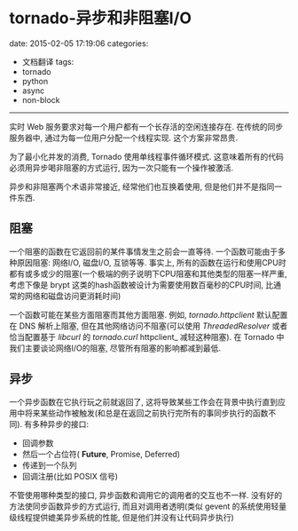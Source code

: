 # tornado-异步和非阻塞I/O
date: 2015-02-05 17:19:06
categories:
- 文档翻译
tags:
- tornado
- python
- async
- non-block
---

实时 Web 服务要求对每一个用户都有一个长存活的空闲连接存在. 在传统的同步服务器中, 通过为每一位用户分配一个线程实现. 这个方案非常昂贵.

为了最小化并发的消费, Tornado 使用单线程事件循环模式. 这意味着所有的代码必须用异步喝非阻塞的方式运行, 因为一次只能有一个操作被激活.

异步和非阻塞两个术语非常接近, 经常他们也互换着使用, 但是他们并不是指同一件东西.

<!--more-->

## 阻塞

一个阻塞的函数在它返回前的某件事情发生之前会一直等待. 一个函数可能由于多种原因阻塞: 网络I/O, 磁盘I/O, 互锁等等. 事实上, 所有的函数在运行和使用CPU时都有或多或少的阻塞(一个极端的例子说明下CPU阻塞和其他类型的阻塞一样严重, 考虑下像是 brypt 这类的hash函数被设计为需要使用数百毫秒的CPU时间, 比通常的网络和磁盘访问更消耗时间)

一个函数可能在某些方面阻塞而其他方面阻塞. 例如, _tornado.httpclient_ 默认配置在 DNS 解析上阻塞, 但在其他网络访问不阻塞(可以使用 _ThreadedResolver_ 或者恰当配置基于 _libcurl_ 的 _tornado.curl_ httpclient_ 减轻这种阻塞). 在 Tornado 中我们主要谈论网络I/O的阻塞, 尽管所有阻塞的影响都减到最低.

## 异步

一个异步函数在它执行玩之前就返回了, 这将导致某些工作会在背景中执行直到应用中将来某些动作被触发(和总是在返回之前执行完所有的事同步执行的函数不同). 有多种异步的接口:

- 回调参数
- 然后一个占位符( __Future__, Promise, Deferred)
- 传递到一个队列
- 回调注册(比如 POSIX 信号)

不管使用哪种类型的接口, 异步函数和调用它的调用者的交互也不一样. 没有好的方法使同步函数异步的方式运行, 而且对调用者透明(类似 gevent 的系统使用轻量级线程提供媲美异步系统的性能, 但是他们并没有让代码异步执行)

